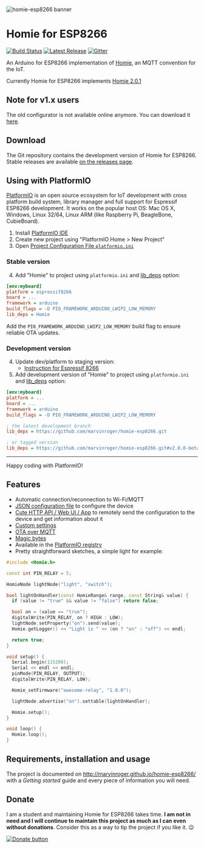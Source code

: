 ![homie-esp8266 banner](banner.png)

Homie for ESP8266
=================

[![Build Status](https://img.shields.io/circleci/project/github/marvinroger/homie-esp8266/develop.svg?style=flat-square)](https://circleci.com/gh/marvinroger/homie-esp8266) [![Latest Release](https://img.shields.io/badge/release-v2.0.0-yellow.svg?style=flat-square)](https://github.com/marvinroger/homie-esp8266/releases) [![Gitter](https://img.shields.io/gitter/room/Homie/ESP8266.svg?style=flat-square)](https://gitter.im/homie-iot/ESP8266)

An Arduino for ESP8266 implementation of [Homie](https://github.com/marvinroger/homie), an MQTT convention for the IoT.

Currently Homie for ESP8266 implements [Homie 2.0.1](https://github.com/marvinroger/homie/releases/tag/v2.0.1)

## Note for v1.x users

The old configurator is not available online anymore. You can download it [here](https://github.com/marvinroger/homie-esp8266/releases/download/v1.5.0/homie-esp8266-v1-setup.zip).

## Download

The Git repository contains the development version of Homie for ESP8266. Stable releases are available [on the releases page](https://github.com/marvinroger/homie-esp8266/releases).

## Using with PlatformIO

[PlatformIO](http://platformio.org) is an open source ecosystem for IoT development with cross platform build system, library manager and full support for Espressif ESP8266 development. It works on the popular host OS: Mac OS X, Windows, Linux 32/64, Linux ARM (like Raspberry Pi, BeagleBone, CubieBoard).

1. Install [PlatformIO IDE](http://platformio.org/platformio-ide)
2. Create new project using "PlatformIO Home > New Project"
3. Open [Project Configuration File `platformio.ini`](http://docs.platformio.org/page/projectconf.html)

### Stable version

4. Add "Homie" to project using `platformio.ini` and [lib_deps](http://docs.platformio.org/page/projectconf/section_env_library.html#lib-deps) option:
```ini
[env:myboard]
platform = espressif8266
board = ...
framework = arduino
build_flags = -D PIO_FRAMEWORK_ARDUINO_LWIP2_LOW_MEMORY
lib_deps = Homie
```

Add the `PIO_FRAMEWORK_ARDUINO_LWIP2_LOW_MEMORY` build flag to ensure reliable OTA updates.

### Development version

4. Update dev/platform to staging version:
   - [Instruction for Espressif 8266](http://docs.platformio.org/en/latest/platforms/espressif8266.html#using-arduino-framework-with-staging-version)
5. Add development version of "Homie" to project using `platformio.ini` and [lib_deps](http://docs.platformio.org/page/projectconf/section_env_library.html#lib-deps) option:
```ini
[env:myboard]
platform = ...
board = ...
framework = arduino
build_flags = -D PIO_FRAMEWORK_ARDUINO_LWIP2_LOW_MEMORY

; the latest development branch
lib_deps = https://github.com/marvinroger/homie-esp8266.git

; or tagged version
lib_deps = https://github.com/marvinroger/homie-esp8266.git#v2.0.0-beta.2
```

-----
Happy coding with PlatformIO!

## Features

* Automatic connection/reconnection to Wi-Fi/MQTT
* [JSON configuration file](http://marvinroger.github.io/homie-esp8266/docs/develop/configuration/json-configuration-file) to configure the device
* [Cute HTTP API / Web UI / App](http://marvinroger.github.io/homie-esp8266/docs/develop/configuration/http-json-api) to remotely send the configuration to the device and get information about it
* [Custom settings](http://marvinroger.github.io/homie-esp8266/docs/develop/advanced-usage/custom-settings)
* [OTA over MQTT](http://marvinroger.github.io/homie-esp8266/docs/develop/others/ota-configuration-updates)
* [Magic bytes](http://marvinroger.github.io/homie-esp8266/docs/develop/advanced-usage/magic-bytes)
* Available in the [PlatformIO registry](http://platformio.org/#!/lib/show/555/Homie)
* Pretty straightforward sketches, a simple light for example:

```c++
#include <Homie.h>

const int PIN_RELAY = 5;

HomieNode lightNode("light", "switch");

bool lightOnHandler(const HomieRange& range, const String& value) {
  if (value != "true" && value != "false") return false;

  bool on = (value == "true");
  digitalWrite(PIN_RELAY, on ? HIGH : LOW);
  lightNode.setProperty("on").send(value);
  Homie.getLogger() << "Light is " << (on ? "on" : "off") << endl;

  return true;
}

void setup() {
  Serial.begin(115200);
  Serial << endl << endl;
  pinMode(PIN_RELAY, OUTPUT);
  digitalWrite(PIN_RELAY, LOW);

  Homie_setFirmware("awesome-relay", "1.0.0");

  lightNode.advertise("on").settable(lightOnHandler);

  Homie.setup();
}

void loop() {
  Homie.loop();
}
```

## Requirements, installation and usage

The project is documented on http://marvinroger.github.io/homie-esp8266/ with a *Getting started* guide and every piece of information you will need.

## Donate

I am a student and maintaining Homie for ESP8266 takes time. **I am not in need and I will continue to maintain this project as much as I can even without donations**. Consider this as a way to tip the project if you like it. :wink:

[![Donate button](https://www.paypal.com/en_US/i/btn/btn_donateCC_LG.gif)](https://www.paypal.com/cgi-bin/webscr?cmd=_s-xclick&hosted_button_id=JSGTYJPMNRC74)
